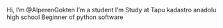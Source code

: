  Hi, I’m @AlperenGokten
I’m a student I’m Study at Tapu kadastro anadolu high school
Beginner of python software

